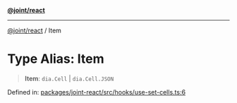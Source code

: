 [**@joint/react**](../README.md)

***

[@joint/react](../README.md) / Item

# Type Alias: Item

> **Item**: `dia.Cell` \| `dia.Cell.JSON`

Defined in: [packages/joint-react/src/hooks/use-set-cells.ts:6](https://github.com/samuelgja/joint/blob/5100bfa1707e62a58cc3b7833d30969c8c4b52ed/packages/joint-react/src/hooks/use-set-cells.ts#L6)
